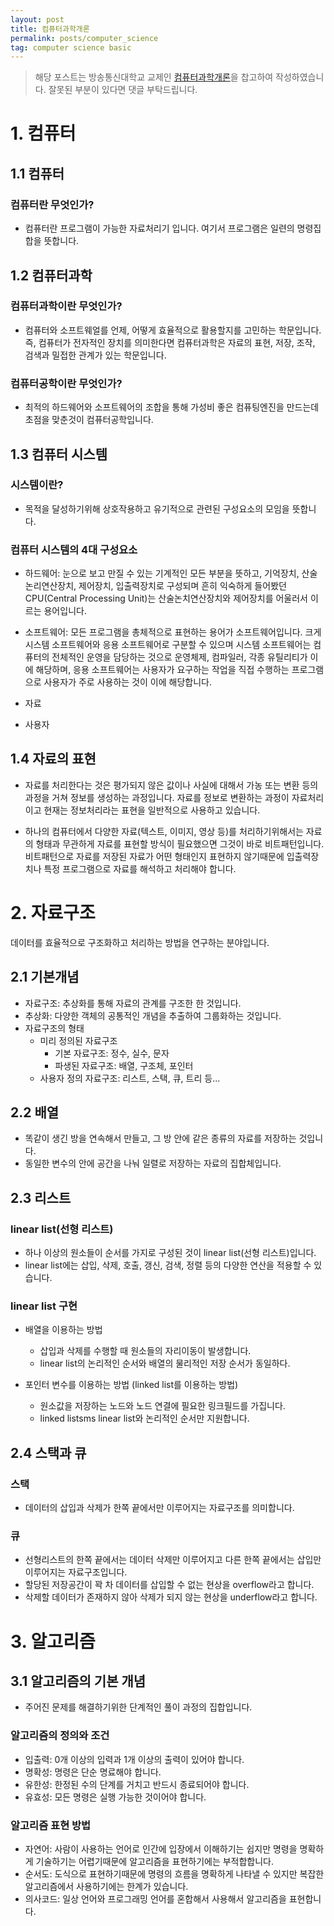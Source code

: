 ```yaml
---
layout: post
title: 컴퓨터과학개론
permalink: posts/computer_science
tag: computer science basic
---
```


> 해당 포스트는 방송통신대학교 교제인 [컴퓨터과학개론](http://press.knou.ac.kr/goods/textBookView.do?condCmdtCode=9788920015120&condLscValue=001&condYr=&condSmst=)을 찹고하여 작성하였습니다. 잘못된 부분이 있다면 댓글 부탁드립니다.

# 1. 컴퓨터

## 1.1 컴퓨터

### 컴퓨터란 무엇인가?

- 컴퓨터란 프로그램이 가능한 자료처리기 입니다. 여기서 프로그램은 일련의 명령집합을 뜻합니다.

## 1.2 컴퓨터과학

### 컴퓨터과학이란 무엇인가?

- 컴퓨터와 소프트웨얼를 언제, 어떻게 효율적으로 활용할지를 고민하는 학문입니다. 즉, 컴퓨터가 전자적인 장치를 의미한다면 컴퓨터과학은 자료의 표현, 저장, 조작, 검색과 밀접한 관계가 있는 학문입니다.

### 컴퓨터공학이란 무엇인가?

- 최적의 하드웨어와 소프트웨어의 조합을 통해 가성비 좋은 컴퓨팅엔진을 만드는데 초점을 맞춘것이 컴퓨터공학입니다.

## 1.3 컴퓨터 시스템

### 시스템이란?

- 목적을 달성하기위해 상호작용하고 유기적으로 관련된 구성요소의 모임을 뜻합니다.

### 컴퓨터 시스템의 4대 구성요소

- 하드웨어: 눈으로 보고 만질 수 있는 기계적인 모든 부분을 뜻하고, 기억장치, 산술논리연산장치, 제어장치, 입출력장치로 구성되며 흔히 익숙하게 들어봤던 CPU(Central Processing Unit)는 산술논치연산장치와 제어장치를 어울러서 이르는 용어입니다.

- 소프트웨어: 모든 프로그램을 총체적으로 표현하는 용어가 소프트웨어입니다. 크게 시스템 소프트웨어와 응용 소프트웨어로 구분할 수 있으며 시스템 소프트웨어는 컴퓨터의 전체적인 운영을 담당하는 것으로 운영체제, 컴파일러, 각종 유틸리티가 이에 해당하며, 응용 소프트웨어는 사용자가 요구하는 작업을 직접 수행하는 프로그램으로 사용자가 주로 사용하는 것이 이에 해당합니다.

- 자료

- 사용자

## 1.4 자료의 표현

- 자료를 처리한다는 것은 평가되지 않은 값이나 사실에 대해서 가농 또는 변환 등의 과정을 거쳐 정보를 생성하는 과정입니다. 자료를 정보로 변환하는 과정이 자료처리이고 현재는 정보처리라는 표현을 일반적으로 사용하고 있습니다.

- 하나의 컴퓨터에서 다양한 자료(텍스트, 이미지, 영상 등)를 처리하기위해서는 자료의 형태과 무관하게 자료를 표현할 방식이 필요했으면 그것이 바로 비트패턴입니다. 비트패턴으로 자료를 저장된 자료가 어떤 형태인지 표현하지 않기때문에 입출력장치나 특정 프로그램으로 자료를 해석하고 처리해야 합니다.

# 2. 자료구조

데이터를 효율적으로 구조화하고 처리하는 방법을 연구하는 분야입니다.

## 2.1 기본개념

- 자료구조: 추상화를 통해 자료의 관계를 구조한 한 것입니다.
- 추상화: 다양한 객체의 공통적인 개념을 추출하여 그룹화하는 것입니다.
- 자료구조의 형태
  - 미리 정의된 자료구조
    - 기본 자료구조: 정수, 실수, 문자
    - 파생된 자료구조: 배열, 구조체, 포인터
  - 사용자 정의 자료구조: 리스트, 스택, 큐, 트리 등...

## 2.2 배열

- 똑같이 생긴 방을 연속해서 만들고, 그 방 안에 같은 종류의 자료를 저장하는 것입니다.
- 동일한 변수의 안에 공간을 나눠 일렬로 저장하는 자료의 집합체입니다.

## 2.3 리스트

### linear list(선형 리스트)

- 하나 이상의 원소들이 순서를 가지로 구성된 것이 linear list(선형 리스트)입니다.
- linear list에는 삽입, 삭제, 호출, 갱신, 검색, 정렬 등의 다양한 연산을 적용할 수 있습니다.

### linear list 구현

- 배열을 이용하는 방법

  - 삽입과 삭제를 수행할 때 원소들의 자리이동이 발생합니다.
  - linear list의 논리적인 순서와 배열의 물리적인 저장 순서가 동일하다.

- 포인터 변수를 이용하는 방법 (linked list를 이용하는 방법)
  - 원소값을 저장하는 노드와 노드 연결에 필요한 링크필드를 가집니다.
  - linked listsms linear list와 논리적인 순서만 지원합니다.

## 2.4 스택과 큐

### 스택

- 데이터의 삽입과 삭제가 한쪽 끝에서만 이루어지는 자료구조를 의미합니다.

### 큐

- 선형리스트의 한쪽 끝에서는 데이터 삭제만 이루어지고 다른 한쪽 끝에서는 삽입만 이루어지는 자료구조입니다.
- 할당된 저장공간이 꽉 차 데이터를 삽입할 수 없는 현상을 overflow라고 합니다.
- 삭제할 데이터가 존재하지 않아 삭제가 되지 않는 현상을 underflow라고 합니다.

# 3. 알고리즘

## 3.1 알고리즘의 기본 개념

- 주어진 문제를 해결하기위한 단계적인 풀이 과정의 집합입니다.

### 알고리즘의 정의와 조건

- 입출력: 0개 이상의 입력과 1개 이상의 출력이 있어야 합니다.
- 명확성: 명령은 단순 명료해야 합니다.
- 유한성: 한정된 수의 단계를 거치고 반드시 종료되어야 합니다.
- 유효성: 모든 명령은 실행 가능한 것이어야 합니다.

### 알고리즘 표현 방법

- 자연어: 사람이 사용하는 언어로 인간에 입장에서 이해하기는 쉽지만 명령을 명확하게 기술하기는 어렵기때문에 알고리즘을 표현하기에는 부적합합니다.
- 순서도: 도식으로 표현하기때문에 명령의 흐름을 명확하게 나타낼 수 있지만 복잡한 알고리즘에서 사용하기에는 한계가 있습니다.
- 의사코드: 일상 언어와 프로그래밍 언어를 혼합해서 사용해서 알고리즘을 표현합니다.
